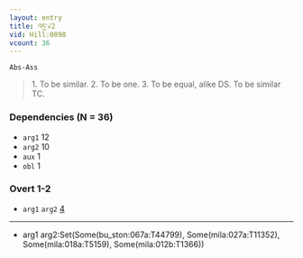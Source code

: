 ```yaml
---
layout: entry
title: འདྲ་√2
vid: Hill:0898
vcount: 36
---
```

`Abs-Ass`
> 1\.
 To be similar\.
 2\.
 To be one\.
 3\.
 To be equal, alike DS\.
 To be similar TC\.

### Dependencies (N = 36)
* `arg1` 12
* `arg2` 10
* `aux` 1
* `obl` 1


### Overt 1-2
* `arg1` `arg2` [4](#arg1-arg2)

---
* <a name='arg1-arg2'>arg1 arg2</a>:Set(Some(bu_ston:067a:T44799), Some(mila:027a:T11352), Some(mila:018a:T5159), Some(mila:012b:T1366))
